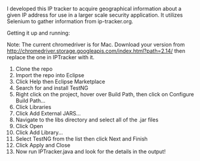 I developed this IP tracker to acquire geographical information about a given IP address for use in a larger scale security application. It utilizes Selenium to gather information from ip-tracker.org.

Getting it up and running:

Note: The current chromedriver is for Mac. Download your version from http://chromedriver.storage.googleapis.com/index.html?path=2.14/ then replace the one in IPTracker with it.
  1. Clone the repo
  2. Import the repo into Eclipse
  3. Click Help then Eclipse Marketplace
  4. Search for and install TestNG
  3. Right click on the project, hover over Build Path, then click on Configure Build Path...
  4. Click Libraries
  5. Click Add External JARS...
  6. Navigate to the libs directory and select all of the .jar files
  7. Click Open
  9. Click Add Library...
  10. Select TestNG from the list then click Next and Finish
  8. Click Apply and Close
  9. Now run IPTracker.java and look for the details in the output!

